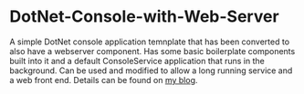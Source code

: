 # DotNet-Console-with-Web-Server

A simple DotNet console application temnplate that has been converted to also have a webserver component. Has some basic boilerplate components built into it and a default ConsoleService application that runs in the background. Can be used and modified to allow a long running service and a web front end. Details can be found on [my blog](https://www.glennprince.com/blog/adding-webserver-to-a-console-app/).